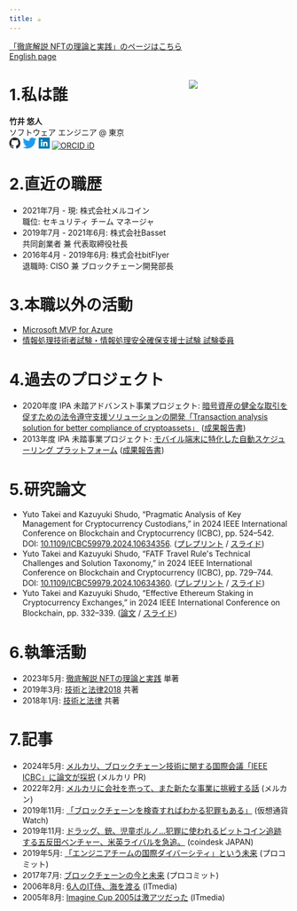 ```yaml
---
title: ☕
---
```


[「徹底解説 NFTの理論と実践」のページはこちら](./nft-book)<br>
[English page](./en.md)

<img src="https://coralcap.co/wp-content/uploads/2020/01/bt-035.jpg" style="float:right;margin:20px 0 0 20px" width="180px">

# 1.私は誰

**竹井 悠人**<br>
ソフトウェア エンジニア @ 東京<br>
[<img src="/assets/github.svg" height="20px" alt="GitHub">](https://github.com/takeiyuto)
[<img src="/assets/twitter.svg" height="20px" alt="Twitter">](https://twitter.com/yutopio_ja)
[<img src="/assets/linkedin.svg" height="20px" alt="LinkedIn">](https://linkedin.com/in/takei)
[<img src="https://orcid.org/assets/vectors/orcid.logo.icon.svg" height="20px" alt="ORCID iD">](https://orcid.org/0009-0006-4206-0484)

# 2.直近の職歴

* 2021年7月 - 現: 株式会社メルコイン<br>
    職位: セキュリティ チーム マネージャ
* 2019年7月 - 2021年6月: 株式会社Basset<br>
    共同創業者 兼 代表取締役社長
* 2016年4月 - 2019年6月: 株式会社bitFlyer<br>
    退職時: CISO 兼 ブロックチェーン開発部長

# 3.本職以外の活動

* [Microsoft MVP for Azure](https://mvp.microsoft.com/ja-jp/PublicProfile/9584)
* [情報処理技術者試験・情報処理安全確保支援士試験 試験委員](https://www.ipa.go.jp/shiken/about/iinkai_kousei.html)

# 4.過去のプロジェクト

* 2020年度 IPA 未踏アドバンスト事業プロジェクト: 
    [暗号資産の健全な取引を促すための法令遵守支援ソリューションの開発「Transaction analysis solution for better compliance of cryptoassets」](https://www.ipa.go.jp/archive/jinzai/mitou/advanced/2020/gaiyou_o-1.html) ([成果報告書](https://www.ipa.go.jp/archive/files/000091470.pdf))
* 2013年度 IPA 未踏事業プロジェクト: 
    [モバイル端末に特化した自動スケジューリング プラットフォーム](https://www.ipa.go.jp/archive/jinzai/mitou/it/2013/seika.html) ([成果報告書](https://www.ipa.go.jp/archive/files/000041706.pdf))

# 5.研究論文

* Yuto Takei and Kazuyuki Shudo, “Pragmatic Analysis of Key Management for Cryptocurrency Custodians,” in 2024 IEEE International Conference on Blockchain and Cryptocurrency (ICBC), pp. 524–542. DOI: [10.1109/ICBC59979.2024.10634356](https://ieeexplore.ieee.org/document/10634356). ([プレプリント](./assets/ckms.pdf) / [スライド](./assets/ckms-slides.pdf))
* Yuto Takei and Kazuyuki Shudo, “FATF Travel Rule's Technical Challenges and Solution Taxonomy,” in 2024 IEEE International Conference on Blockchain and Cryptocurrency (ICBC), pp. 729–744. DOI: [10.1109/ICBC59979.2024.10634360](https://ieeexplore.ieee.org/document/10634360). ([プレプリント](./assets/fatf.pdf) / [スライド](./assets/fatf-slides.pdf))
* Yuto Takei and Kazuyuki Shudo, “Effective Ethereum Staking in Cryptocurrency Exchanges,” in 2024 IEEE International Conference on Blockchain, pp. 332–339. ([論文](./assets/staking.pdf) / [スライド](./assets/staking-slides.pdf))

# 6.執筆活動

* 2023年5月: [徹底解説 NFTの理論と実践](https://www.ohmsha.co.jp/book/9784274230608/) 単著
* 2019年3月: [技術と法律2018](https://nextpublishing.jp/book/10528.html) 共著
* 2018年1月: [技術と法律](https://nextpublishing.jp/book/9420.html) 共著

# 7.記事

* 2024年5月: [メルカリ、ブロックチェーン技術に関する国際会議「IEEE ICBC」に論文が採択](https://about.mercari.com/press/news/articles/20240524_ieeeicbc/) (メルカリ PR)
* 2022年2月: [メルカリに会社を売って、また新たな事業に挑戦する話](https://mercan.mercari.com/articles/33128/) (メルカン)
* 2019年11月: [「ブロックチェーンを検査すればわかる犯罪もある」](https://crypto.watch.impress.co.jp/docs/interview/1216053.html) (仮想通貨Watch)
* 2019年11月: [ドラッグ、銃、児童ポルノ…犯罪に使われるビットコイン追跡する五反田ベンチャー、米英ライバルを急追。](https://www.coindeskjapan.com/26357/) (coindesk JAPAN)
* 2019年5月: [「エンジニアチームの国際ダイバーシティ」という未来](https://www.procommit.co.jp/mitou/multinational_team) (プロコミット)
* 2017年7月: [ブロックチェーンの今と未来](https://www.procommit.co.jp/mitou/blockchain) (プロコミット)
* 2006年8月: [6人のIT侍、海を渡る](https://www.itmedia.co.jp/enterprise/articles/0608/06/news001.html) (ITmedia)
* 2005年8月: [Imagine Cup 2005は激アツだった](https://www.itmedia.co.jp/enterprise/articles/0508/03/news005.html) (ITmedia)
